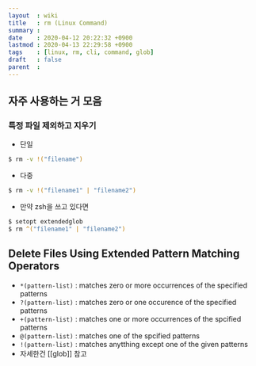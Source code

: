 ```yaml
---
layout  : wiki
title   : rm (Linux Command)
summary : 
date    : 2020-04-12 20:22:32 +0900
lastmod : 2020-04-13 22:29:58 +0900
tags    : [linux, rm, cli, command, glob]
draft   : false
parent  : 
---
```


## 자주 사용하는 거 모음

### 특정 파일 제외하고 지우기
* 단일
```bash
$ rm -v !("filename")
```
* 다중
```bash
$ rm -v !("filename1" | "filename2")
```
* 만약 zsh을 쓰고 있다면
```zsh
$ setopt extendedglob
$ rm ^("filename1" | "filename2")
```

## Delete Files Using Extended Pattern Matching Operators

* `*(pattern-list)` : matches zero or more occurrences of the specified patterns
* `?(pattern-list)` : matches zero or one occurence of the specified patterns
* `+(pattern-list)` : matches one or more occurrences of the spcified patterns
* `@(pattern-list)` : matches one of the spcified patterns
* `!(pattern-list)` : matches anytthing except one of the given patterns
* 자세한건 [[glob]] 참고
